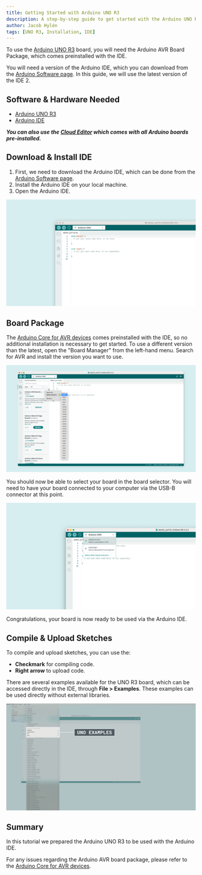 ```yaml
---
title: Getting Started with Arduino UNO R3
description: A step-by-step guide to get started with the Arduino UNO R3.
author: Jacob Hylén
tags: [UNO R3, Installation, IDE]
---
```


To use the [Arduino UNO R3](/hardware/uno-rev3/) board, you will need the Arduino AVR Board Package, which comes preinstalled with the IDE.

You will need a version of the Arduino IDE, which you can download from the [Arduino Software page](https://www.arduino.cc/en/software). In this guide, we will use the latest version of the IDE 2.

## Software & Hardware Needed

- [Arduino UNO R3](https://store.arduino.cc/products/arduino-uno-rev3)
- [Arduino IDE](/software/ide-v2)

***You can also use the [Cloud Editor](https://create.arduino.cc/editor) which comes with all Arduino boards pre-installed.*** 

## Download & Install IDE

1. First, we need to download the Arduino IDE, which can be done from the [Arduino Software page](https://www.arduino.cc/en/software/).
2. Install the Arduino IDE on your local machine.
3. Open the Arduino IDE.

![The Arduino IDE.](./assets/open-ide.png)

## Board Package

The [Arduino Core for AVR devices](https://github.com/arduino/ArduinoCore-avr) comes preinstalled with the IDE, so no additional installation is necessary to get started.  To use a different version than the latest, open the "Board Manager" from the left-hand menu. Search for AVR and install the version you want to use.

![Arduino AVR Board Package](./assets/install-uno-core.png)

You should now be able to select your board in the board selector. You will need to have your board connected to your computer via the USB-B connector at this point.

![Arduino UNO R3 board found.](./assets/uno-connected.png)

Congratulations, your board is now ready to be used via the Arduino IDE.

## Compile & Upload Sketches

To compile and upload sketches, you can use the:
- **Checkmark** for compiling code.
- **Right arrow** to upload code.

There are several examples available for the UNO R3 board, which can be accessed directly in the IDE, through **File > Examples**. These examples can be used directly without external libraries.

![UNO R3 examples.](./assets/uno-examples.png)

## Summary

In this tutorial we prepared the Arduino UNO R3 to be used with the Arduino IDE.

For any issues regarding the Arduino AVR board package, please refer to the [Arduino Core for AVR devices](https://github.com/arduino/ArduinoCore-avr).